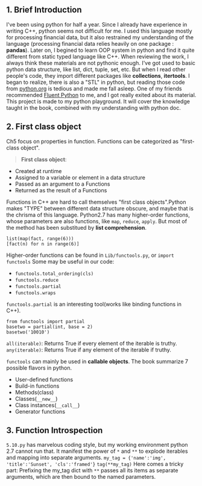 ## 1. Brief Introduction
I've been using python for half a year. Since I already have experience in writing C++, python seems not difficult for me. I used this language mostly for processing financial data, but it also restrained my understanding of the language (processing financial data relies heavily on one package : **pandas**). Later on, I begined to learn OOP system in python and find it quite different from static typed language like C++. When reviewing the work, I always think these materials are not pythonic enough.
I've got used to basic python data structure, like list, dict, tuple, set, etc. But when I read other people's code, they import different packages like **collections**, **itertools**. I began to realize, there is also a "STL" in python, but reading those code from [python.org](https://www.python.org/) is tedious and made me fall asleep. One of my friends recommended [Fluent Python](https://www.amazon.cn/s/ref=nb_sb_noss/462-5584630-9055351?__mk_zh_CN=%E4%BA%9A%E9%A9%AC%E9%80%8A%E7%BD%91%E7%AB%99&url=search-alias%3Dstripbooks&field-keywords=fluent+python) to me, and I got really exited about its material.
This project is made to my python playground. It will cover the knowledge taught in the book, combined with my understanding with python doc.

## 2. First class object
Ch5 focus on properties in function. Functions can be categorized as "first-class object".
> **First class object**:
- Created at runtime
- Assigned to a variable or element in a data structure
- Passed as an argument to a Functions
- Returned as the result of a Functions

Functions in C++ are hard to call themselves "first class objects".Python makes "TYPE" between different data structure obscure, and maybe that is the chrisma of this language.
Python2.7 has many higher-order functions, whose parameters are also functions, like `map`, `reduce`, `apply`. But most of the method has been substitued by **list comprehension**.

    list(map(fact, range(6)))
    [fact(n) for n in range(6)]
Higher-order functions can be found in `Lib/functools.py`, or `import functools`
Some may be useful in our code:
- `functools.total_ordering(cls)`
- `functools.reduce`
- `functools.partial`
- `functools.wraps`

`functools.partial` is an interesting tool(works like binding functions in C++).

    from functools import partial
    basetwo = partial(int, base = 2)
    basetwo('10010')
`all(iterable)`: Returns True if every element of the iterable is truthy.
`any(iterable)`: Returns True if any element of the iterable if truthy.

`functools` can mainly be used in **callable objects**. The book summarize 7 possible flavors in python.
- User-defined functions
- Build-in functions
- Methods(class)
- Classes(`__new__`)
- Class instances(`__call__`)
- Generator functions

## 3. Function Introspection
`5.10.py` has marvelous coding style, but my working environment python 2.7 cannot run that. It manifest the power of `*` and `**` to explode iterables and mapping into separate arguments.
`my_tag = {'name':'img', 'title':'Sunset', 'cls':'framed'}`
`tag(**my_tag)`
Here comes a tricky part: Prefixing the my_tag dict with `**` passes all its items as separate arguments, which are then bound to the named parameters.
